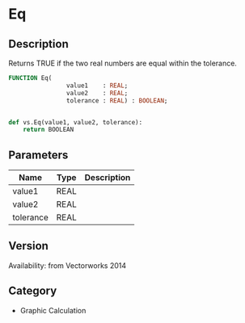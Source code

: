 # Eq

## Description
Returns TRUE if the two real numbers are equal within the tolerance.

```pascal
FUNCTION Eq(
				value1    : REAL;
				value2    : REAL;
				tolerance : REAL) : BOOLEAN;
```

```python

def vs.Eq(value1, value2, tolerance):
    return BOOLEAN
```

## Parameters
|Name|Type|Description|
|---|---|---|
|value1|REAL||
|value2|REAL||
|tolerance|REAL||

## Version
Availability: from Vectorworks 2014
## Category
* Graphic Calculation

